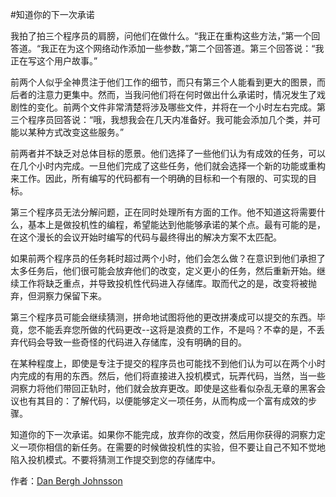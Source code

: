 #知道你的下一次承诺

我拍了拍三个程序员的肩膀，问他们在做什么。“我正在重构这些方法，”第一个回答道。“我正在为这个网络动作添加一些参数，”第二个回答道。第三个回答说：“我正在写这个用户故事。”

前两个人似乎全神贯注于他们工作的细节，而只有第三个人能看到更大的图景，而后者的注意力更集中。然而，当我问他们将在何时做出什么承诺时，情况发生了戏剧性的变化。前两个文件非常清楚将涉及哪些文件，并将在一个小时左右完成。第三个程序员回答说：“哦，我想我会在几天内准备好。我可能会添加几个类，并可能以某种方式改变这些服务。”

前两者并不缺乏对总体目标的愿景。他们选择了一些他们认为有成效的任务，可以在几个小时内完成。一旦他们完成了这些任务，他们就会选择一个新的功能或重构来工作。因此，所有编写的代码都有一个明确的目标和一个有限的、可实现的目标。

第三个程序员无法分解问题，正在同时处理所有方面的工作。他不知道这将需要什么，基本上是做投机性的编程，希望能达到他能够承诺的某个点。最有可能的是，在这个漫长的会议开始时编写的代码与最终得出的解决方案不太匹配。

如果前两个程序员的任务耗时超过两个小时，他们会怎么做？在意识到他们承担了太多任务后，他们很可能会放弃他们的改变，定义更小的任务，然后重新开始。继续工作将缺乏重点，并导致投机性代码进入存储库。取而代之的是，改变将被抛弃，但洞察力保留下来。

第三个程序员可能会继续猜测，拼命地试图将他的更改拼凑成可以提交的东西。毕竟，您不能丢弃您所做的代码更改--这将是浪费的工作，不是吗？不幸的是，不丢弃代码会导致一些奇怪的代码进入存储库，没有明确的目的。

在某种程度上，即使是专注于提交的程序员也可能找不到他们认为可以在两个小时内完成的有用的东西。然后，他们将直接进入投机模式，玩弄代码，当然，当一些洞察力将他们带回正轨时，他们就会放弃更改。即使是这些看似杂乱无章的黑客会议也有其目的：了解代码，以便能够定义一项任务，从而构成一个富有成效的步骤。

知道你的下一次承诺。如果你不能完成，放弃你的改变，然后用你获得的洞察力定义一项你相信的新任务。在需要的时候做投机性的实验，但不要让自己不知不觉地陷入投机模式。不要将猜测工作提交到您的存储库中。

作者：[Dan Bergh Johnsson](http://programmer.97things.oreilly.com/wiki/index.php/Dan_Bergh_Johnsson)